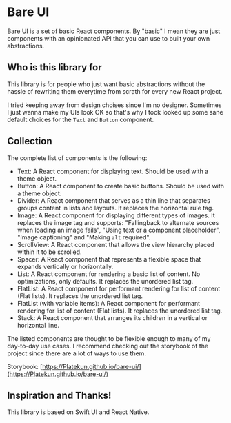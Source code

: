 # Bare UI

Bare UI is a set of basic React components. By "basic" I mean they are just components with an opinionated API that you can use to built your own abstractions.

## Who is this library for

This library is for people who just want basic abstractions without the hassle of rewriting them everytime from scrath for every new React project.

I tried keeping away from design choises since I'm no designer. Sometimes I just wanna make my UIs look OK so that's why I took looked up some sane default choices for the `Text` and `Button` component.

## Collection

The complete list of components is the following:

- Text: A React component for displaying text. Should be used with a theme object.
- Button: A React component to create basic buttons. Should be used with a theme object.
- Divider: A React component that serves as a thin line that separates groups content in lists and layouts. It replaces the horizontal rule tag.
- Image: A React component for displaying different types of images. It replaces the image tag and supports: "Fallingback to alternate sources when loading an image fails", "Using text or a component placeholder", "Image captioning" and "Making `alt` required".
- ScrollView: A React component that allows the view hierarchy placed within it to be scrolled.
- Spacer: A React component that represents a flexible space that expands vertically or horizontally.
- List: A React component for rendering a basic list of content. No optimizations, only defaults. It replaces the unordered list tag.
- FlatList: A React component for performant rendering for list of content (Flat lists). It replaces the unordered list tag.
- FlatList (with variable items): A React component for performant rendering for list of content (Flat lists). It replaces the unordered list tag.
- Stack: A React component that arranges its children in a vertical or horizontal line.

The listed components are thought to be flexible enough to many of my day-to-day use cases. I recommend checking out the storybook of the project since there are a lot of ways to use them.

Storybook: [https://Platekun.github.io/bare-ui/](https://Platekun.github.io/bare-ui/)

## Inspiration and Thanks!

This library is based on Swift UI and React Native.
